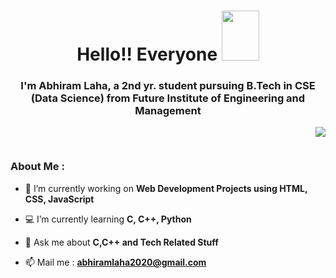 <h1 align="center">Hello!! Everyone <img src="https://c.tenor.com/1VWSyLiSt8EAAAAM/freddy-krueger.gif" height="80" width="60"></h1>

<h3 align="center"> I'm Abhiram Laha, a 2nd yr. student pursuing B.Tech in CSE (Data Science) from Future Institute of Engineering and Management</h3>
<p align="right"> <img src="https://wallpapercave.com/wp/ESU5Vd5.jpg" height="auto" width="auto" /> </p>
<p></p>

<p align="left"> <a href="https://twitter.com/" target="blank"><img src="https://img.shields.io/twitter/follow/?logo=twitter&style=for-the-badge" alt="" /></a> </p>
<h3 align="left"> About Me : </h3> 

- 🔭 I’m currently working on **Web Development Projects using HTML, CSS, JavaScript**

- 💻 I’m currently learning **C, C++, Python**

- 💬 Ask me about **C,C++ and Tech Related Stuff**

- 📫 Mail me : **abhiramlaha2020@gmail.com**
